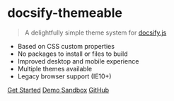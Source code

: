 # docsify-themeable

> A delightfully simple theme system for [docsify.js](https://docsify.js.org)

- Based on CSS custom properties
- No packages to install or files to build
- Improved desktop and mobile experience
- Multiple themes available
- Legacy browser support (IE10+)

[Get Started](introduction)
[Demo Sandbox](https://codesandbox.io/s/xv36w4695o)
[GitHub](https://github.com/jhildenbiddle/docsify-themeable)
